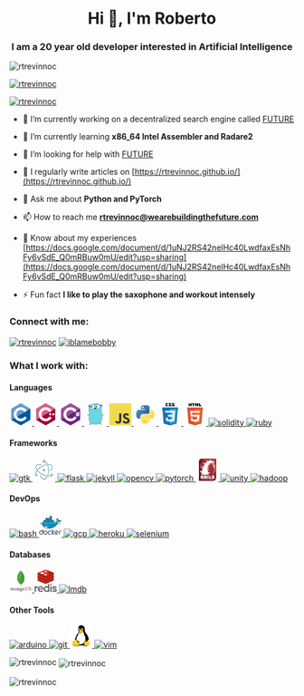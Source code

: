 <h1 align="center">Hi 👋, I'm Roberto</h1>
<h3 align="center">I am a 20 year old developer interested in Artificial Intelligence</h3>

<p align="left"> <img src="https://komarev.com/ghpvc/?username=rtrevinnoc&label=Profile%20views&color=0e75b6&style=flat" alt="rtrevinnoc" /> </p>

<p align="left"> <a href="https://github.com/ryo-ma/github-profile-trophy"><img src="https://github-profile-trophy.vercel.app/?username=rtrevinnoc" alt="rtrevinnoc" /></a> </p>

<p align="left"> <a href="https://twitter.com/rtrevinnoc" target="blank"><img src="https://img.shields.io/twitter/follow/rtrevinnoc?logo=twitter&style=for-the-badge" alt="rtrevinnoc" /></a> </p>

- 🔭 I’m currently working on a decentralized search engine called [FUTURE](https://wearebuildingthefuture.com)

- 🌱 I’m currently learning **x86_64 Intel Assembler and Radare2**

- 🤝 I’m looking for help with [FUTURE](https://github.com/rtrevinnoc/FUTURE)

- 📝 I regularly write articles on [https://rtrevinnoc.github.io/](https://rtrevinnoc.github.io/)

- 💬 Ask me about **Python and PyTorch**

- 📫 How to reach me **rtrevinnoc@wearebuildingthefuture.com**

- 📄 Know about my experiences [https://docs.google.com/document/d/1uNJ2RS42nelHc40LwdfaxEsNhFy6vSdE_Q0mRBuw0mU/edit?usp=sharing](https://docs.google.com/document/d/1uNJ2RS42nelHc40LwdfaxEsNhFy6vSdE_Q0mRBuw0mU/edit?usp=sharing)

- ⚡ Fun fact **I like to play the saxophone and workout intensely**

<h3 align="left">Connect with me:</h3>
<p align="left">
<a href="https://twitter.com/rtrevinnoc" target="blank"><img align="center" src="https://cdn.jsdelivr.net/npm/simple-icons@3.0.1/icons/twitter.svg" alt="rtrevinnoc" height="30" width="40" /></a>
<a href="https://instagram.com/iblamebobby" target="blank"><img align="center" src="https://cdn.jsdelivr.net/npm/simple-icons@3.0.1/icons/instagram.svg" alt="iblamebobby" height="30" width="40" /></a>
</p>

<h3 align="left">What I work with:</h3>

<h4 align="left">Languages</h4>
<p align="left"> <a href="https://www.cprogramming.com/" target="_blank"> <img src="https://raw.githubusercontent.com/devicons/devicon/master/icons/c/c-original.svg" alt="c" width="40" height="40"/> </a> <a href="https://www.w3schools.com/cpp/" target="_blank"> <img src="https://raw.githubusercontent.com/devicons/devicon/master/icons/cplusplus/cplusplus-original.svg" alt="cplusplus" width="40" height="40"/> </a> <a href="https://www.w3schools.com/cs/" target="_blank"> <img src="https://raw.githubusercontent.com/devicons/devicon/master/icons/csharp/csharp-original.svg" alt="csharp" width="40" height="40"/> </a> <a href="https://golang.org" target="_blank"> <img src="https://raw.githubusercontent.com/devicons/devicon/master/icons/go/go-original.svg" alt="go" width="40" height="40"/> </a> <a href="https://developer.mozilla.org/en-US/docs/Web/JavaScript" target="_blank"> <img src="https://raw.githubusercontent.com/devicons/devicon/master/icons/javascript/javascript-original.svg" alt="javascript" width="40" height="40"/> </a> <a href="https://www.python.org" target="_blank"> <img src="https://raw.githubusercontent.com/devicons/devicon/master/icons/python/python-original.svg" alt="python" width="40" height="40"/> </a> <a href="https://www.w3schools.com/css/" target="_blank"> <img src="https://raw.githubusercontent.com/devicons/devicon/master/icons/css3/css3-original-wordmark.svg" alt="css3" width="40" height="40"/> </a> <a href="https://www.w3.org/html/" target="_blank"> <img src="https://raw.githubusercontent.com/devicons/devicon/master/icons/html5/html5-original-wordmark.svg" alt="html5" width="40" height="40"/> </a> <a href="https://docs.soliditylang.org/en/v0.7.0/index.html" target="_blank"> <img src="https://docs.soliditylang.org/en/v0.7.0/_images/logo.svg" alt="solidity" width="40" height="40"/> </a> <a href="https://www.ruby-lang.org/en/" target="_blank"> <img src="https://www.vectorlogo.zone/logos/ruby-lang/ruby-lang-icon.svg" alt="ruby" width="40" height="40"/> </a> </p>

<h4 align="left">Frameworks</h4>
<p align="left"> <a href="https://www.gtk.org/" target="_blank"> <img src="https://upload.wikimedia.org/wikipedia/commons/7/71/GTK_logo.svg" alt="gtk" width="40" height="40"/> </a> <a href="https://www.electronjs.org" target="_blank"> <img src="https://raw.githubusercontent.com/devicons/devicon/master/icons/electron/electron-original.svg" alt="electron" width="40" height="40"/> </a> <a href="https://flask.palletsprojects.com/" target="_blank"> <img src="https://www.vectorlogo.zone/logos/pocoo_flask/pocoo_flask-icon.svg" alt="flask" width="40" height="40"/> </a> <a href="https://jekyllrb.com/" target="_blank"> <img src="https://www.vectorlogo.zone/logos/jekyllrb/jekyllrb-icon.svg" alt="jekyll" width="40" height="40"/> </a> <a href="https://opencv.org/" target="_blank"> <img src="https://www.vectorlogo.zone/logos/opencv/opencv-icon.svg" alt="opencv" width="40" height="40"/> </a> <a href="https://pytorch.org/" target="_blank"> <img src="https://www.vectorlogo.zone/logos/pytorch/pytorch-icon.svg" alt="pytorch" width="40" height="40"/> </a> <a href="https://rubyonrails.org" target="_blank"> <img src="https://raw.githubusercontent.com/devicons/devicon/master/icons/rails/rails-original-wordmark.svg" alt="rails" width="40" height="40"/> </a> <a href="https://unity.com/" target="_blank"> <img src="https://www.vectorlogo.zone/logos/unity3d/unity3d-icon.svg" alt="unity" width="40" height="40"/> </a> <a href="https://hadoop.apache.org/" target="_blank"> <img src="https://www.vectorlogo.zone/logos/apache_hadoop/apache_hadoop-icon.svg" alt="hadoop" width="40" height="40"/> </a> </p>

<h4 align="left">DevOps</h4>
<p align="left"> <a href="https://www.gnu.org/software/bash/" target="_blank"> <img src="https://www.vectorlogo.zone/logos/gnu_bash/gnu_bash-icon.svg" alt="bash" width="40" height="40"/> </a> <a href="https://www.docker.com/" target="_blank"> <img src="https://raw.githubusercontent.com/devicons/devicon/master/icons/docker/docker-original-wordmark.svg" alt="docker" width="40" height="40"/> </a> <a href="https://cloud.google.com" target="_blank"> <img src="https://www.vectorlogo.zone/logos/google_cloud/google_cloud-icon.svg" alt="gcp" width="40" height="40"/> </a> <a href="https://heroku.com" target="_blank"> <img src="https://www.vectorlogo.zone/logos/heroku/heroku-icon.svg" alt="heroku" width="40" height="40"/> </a> <a href="https://www.selenium.dev" target="_blank"> <img src="https://raw.githubusercontent.com/detain/svg-logos/780f25886640cef088af994181646db2f6b1a3f8/svg/selenium-logo.svg" alt="selenium" width="40" height="40"/> </a> </p>

<h4 align="left">Databases</h4>
<p align="left"> <a href="https://www.mongodb.com/" target="_blank"> <img src="https://raw.githubusercontent.com/devicons/devicon/master/icons/mongodb/mongodb-original-wordmark.svg" alt="mongodb" width="40" height="40"/> </a> <a href="https://redis.io" target="_blank"> <img src="https://raw.githubusercontent.com/devicons/devicon/master/icons/redis/redis-original-wordmark.svg" alt="redis" width="40" height="40"/> </a> <a href="https://symas.com/lmdb/" target="_blank"> <img src="https://dbdb.io/media/logos/lmdb.png.280x250_q85.png" alt="lmdb" width="60" height="40"/> </a> </p>

<h4 align="left">Other Tools</h4>
<p align="left"> <a href="https://www.arduino.cc/" target="_blank"> <img src="https://cdn.worldvectorlogo.com/logos/arduino-1.svg" alt="arduino" width="40" height="40"/> </a> <a href="https://git-scm.com/" target="_blank"> <img src="https://www.vectorlogo.zone/logos/git-scm/git-scm-icon.svg" alt="git" width="40" height="40"/> </a> <a href="https://www.linux.org/" target="_blank"> <img src="https://raw.githubusercontent.com/devicons/devicon/master/icons/linux/linux-original.svg" alt="linux" width="40" height="40"/> </a> <a href="https://www.vim.org/" target="_blank"> <img src="https://www.vectorlogo.zone/logos/vim/vim-icon.svg" alt="vim" width="40" height="40"/> </a> </p>

<p><img align="left" src="https://github-readme-stats.vercel.app/api/top-langs?username=rtrevinnoc&show_icons=true&locale=en&layout=compact" alt="rtrevinnoc" /></p>

<p>&nbsp;<img align="center" src="https://github-readme-stats.vercel.app/api?username=rtrevinnoc&show_icons=true&locale=en" alt="rtrevinnoc" /></p>

<p><img align="center" src="https://github-readme-streak-stats.herokuapp.com/?user=rtrevinnoc&" alt="rtrevinnoc" /></p>
